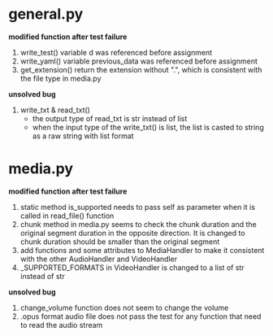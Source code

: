 # general.py 
**modified function after test failure** 
1. write_test() variable d was referenced before assignment 
2. write_yaml() variable previous_data was referenced before assignment 
3. get_extension() return the extension without ".", which is consistent with the file type in media.py

**unsolved bug** 
1. write_txt & read_txt()
    - the output type of read_txt is str instead of list
    - when the input type of the write_txt() is list, the list is casted to string as a raw string with list format

# media.py
**modified function after test failure** 
1. static method is_supported needs to pass self as parameter when it is called in read_file() function
2. chunk method in media.py seems to check the chunk duration and the original segment duration in the opposite direction. It is changed to chunk duration should be smaller than the original segment 
3. add functions and some attributes to MediaHandler to make it consistent with the other AudioHandler and VideoHandler 
4. _SUPPORTED_FORMATS in VideoHandler is changed to a list of str instead of str 


**unsolved bug** 
1. change_volume function does not seem to change the volume
2. .opus format audio file does not pass the test for any function that need to read the audio stream 
